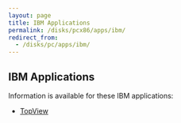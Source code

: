 ```yaml
---
layout: page
title: IBM Applications
permalink: /disks/pcx86/apps/ibm/
redirect_from:
  - /disks/pc/apps/ibm/
---
```


IBM Applications
---

Information is available for these IBM applications:

* [TopView](topview/)
